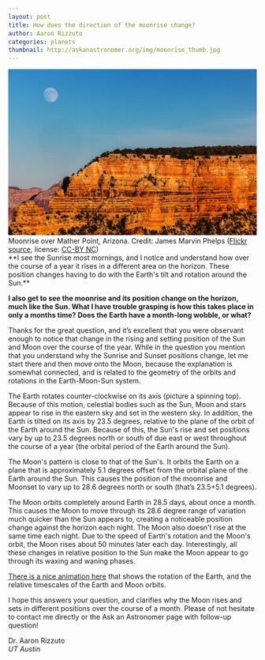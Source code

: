 ```yaml
---
layout: post
title: How does the direction of the moonrise change?
author: Aaron Rizzuto
categories: planets
thumbnail: http://askanastronomer.org/img/moonrise_thumb.jpg
---
```

<div class="image">
<img src="/img/moonrise.jpg" alt="Moonrise">
<div class="caption">Moonrise over Mather Point, Arizona. Credit: James Marvin Phelps (<a href="https://www.flickr.com/photos/mandj98/15552559175/">Flickr source</a>, license: <a href="https://creativecommons.org/licenses/by-nc/2.0/">CC-BY NC</a>)</div>
</div>
**I see the Sunrise most mornings, and I notice and understand how over the course of a year it rises in a different area on the horizon.  These position changes having to do with the Earth's tilt and rotation around the Sun.**

**I also get to see the moonrise and its position change on the horizon, much like the Sun. What I have trouble grasping is how this takes place in only a months time? Does the Earth have a month-long wobble, or what?**

Thanks for the great question, and it’s excellent that you were observant enough to notice that change in the rising and setting position of the Sun and Moon over the course of the year. While in the question you mention that you understand why the Sunrise and Sunset positions change, let me start there and then move onto the Moon, because the explanation is somewhat connected, and is related to the geometry of the orbits and rotations in the Earth-Moon-Sun system.

The Earth rotates counter-clockwise on its axis (picture a spinning top). Because of this motion, celestial bodies such as the Sun, Moon and stars appear to rise in the eastern sky and set in the western sky. In addition, the Earth is tilted on its axis by 23.5 degrees, relative to the plane of the orbit of the Earth around the Sun. Because of this, the Sun's rise and set positions vary by up to 23.5 degrees north or south of due east or west throughout the course of a year (the orbital period of the Earth around the Sun). 

The Moon's pattern is close to that of the Sun's. It orbits the Earth on a plane that is approximately 5.1 degrees offset from the orbital plane of the Earth around the Sun. This causes the position of the moonrise and Moonset to vary up to 28.6 degrees north or south (that’s 23.5+5.1 degrees).

The Moon orbits completely around Earth in 28.5 days, about once a month. This causes the Moon to move through its 28.6 degree range of variation much quicker than the Sun appears to, creating a noticeable position change against the horizon each night. The Moon also doesn't rise at the same time each night. Due to the speed of Earth's rotation and the Moon's orbit, the Moon rises about 50 minutes later each day. Interestingly, all these changes in relative position to the Sun make the Moon appear to go through its waxing and waning phases.

[There is a nice animation here](https://www.youtube.com/watch?v=UgpIy4tUjFI) that shows the rotation of the Earth, and the relative timescales of the Earth and Moon orbits.

I hope this answers your question, and clarifies why the Moon rises and sets in different positions over the course of a month. Please of not hesitate to contact me directly or the Ask an Astronomer page with follow-up question!

Dr. Aaron Rizzuto<br>
*UT Austin*
